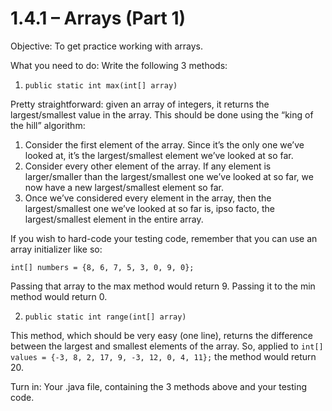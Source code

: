 # 1.4.1 – Arrays (Part 1)

Objective: To get practice working with arrays.

What you need to do: Write the following 3 methods:


1. ```public static int max(int[] array)```

Pretty straightforward: given an array of integers, it returns the largest/smallest value in the array. This should be done using the “king of the hill” algorithm:
  1. Consider the first element of the array. Since it’s the only one we’ve looked at, it’s the largest/smallest element we’ve looked at so far.
  2. Consider every other element of the array. If any element is larger/smaller than the largest/smallest one we’ve looked at so far, we now have a new largest/smallest element so far.
  3. Once we’ve considered every element in the array, then the largest/smallest one we’ve looked at so far is, ipso facto, the largest/smallest element in the entire array.

If you wish to hard-code your testing code, remember that you can use an array initializer like so:

```int[] numbers = {8, 6, 7, 5, 3, 0, 9, 0};```

Passing that array to the max method would return 9. Passing it to the min method would return 0.

2. ```public static int range(int[] array)```

This method, which should be very easy (one line), returns the difference between the largest and smallest elements of the array. So, applied to
```int[] values = {-3, 8, 2, 17, 9, -3, 12, 0, 4, 11};```
the method would return 20.

Turn in: Your .java file, containing the 3 methods above and your testing code.
